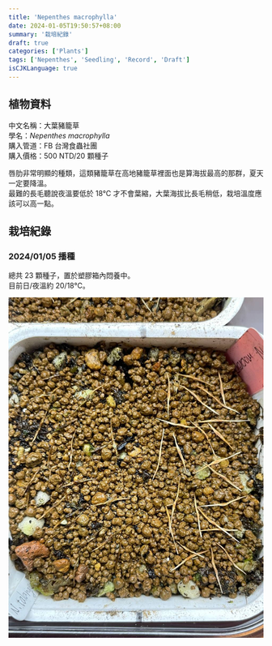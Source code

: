 ```yaml
---
title: 'Nepenthes macrophylla'
date: 2024-01-05T19:50:57+08:00
summary: '栽培紀錄'
draft: true
categories: ['Plants']
tags: ['Nepenthes', 'Seedling', 'Record', 'Draft']
isCJKLanguage: true
---
```


## 植物資料

中文名稱：大葉豬籠草  
學名：*Nepenthes macrophylla*  
購入管道：FB 台灣食蟲社團  
購入價格：500 NTD/20 顆種子  

唇肋非常明顯的種類，這類豬籠草在高地豬籠草裡面也是算海拔最高的那群，夏天一定要降溫。  
最難的長毛聽說夜溫要低於 18℃ 才不會葉縮，大葉海拔比長毛稍低，栽培溫度應該可以高一點。  

## 栽培紀錄

### 2024/01/05 播種

總共 23 顆種子，置於塑膠箱內悶養中。  
目前日/夜溫約 20/18℃。  

![2024-01-05](./images/2024-01-05.jpg)
